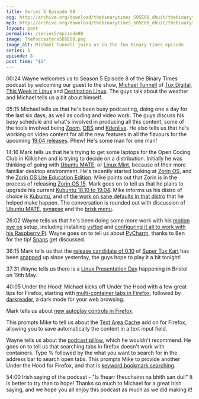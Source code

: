 ```yaml
---
title: Series 5 Episode 08
ogg: http://archive.org/download/thebinarytimes_S05E08_dhuit/thebinarytimes_S05E08_dhuit.ogg
mp3: http://archive.org/download/thebinarytimes_S05E08_dhuit/thebinarytimes_S05E08_dhuit.mp3
layout: post
permalink: /series5/episode08
image: ThePodcastersS05E08.png
image_alt: Michael Tunnell joins us in the fun Binary Times episode
series: 5
episode: 8
post_time: "$1"
---
```

00:24 Wayne welcomes us to Season 5 Episode 8 of the Binary Times podcast by welcoming our guest to the show, [Michael Tunnell](https://michaeltunnell.com/) of [Tux Digital](https://tuxdigital.com/), [This Week in Linux](https://tuxdigital.com/thisweekinlinux/) and [Destination Linux](https://destinationlinux.org/). The guys talk about the weather and Michael tells us a bit about himself.

05:15 Michael tells us that he's been busy podcasting, doing one a day for the last six days, as well as coding and video work. The guys discuss his busy schedule and what's involved in producing all this content, some of the tools involved being [Zoom](https://zoom.us/), [OBS](https://obsproject.com/) and [Kdenlive](https://kdenlive.org/en/). He also tells us that he's working on video content for all the new features in all the flavours for the upcoming [19.04 releases](https://wiki.ubuntu.com/DiscoDingo/ReleaseNotes). Phew! He's some man for one man!

14:16 Mark tells us that he's trying to get some laptops for the Open Coding Club in Kilkishen and is trying to decide on a distribution. Initially he was thinking of going with [Ubuntu MATE](https://ubuntu-mate.org/), or [Linux Mint](https://linuxmint.com/), because of their more familiar desktop environment. He's recently started looking at [Zorin OS](https://zorinos.com/), and the [Zorin OS Lite Education Edition](https://zorinos.com/education/). Mike points out that Zorin is in the process of releasing [Zorin OS 15](https://zoringroup.com/blog/2019/03/20/and-the-next-version-of-zorin-os-is/). Mark goes on to tell us that he plans to upgrade his current [Kubuntu 18.10 to 19.04](https://help.ubuntu.com/community/DiscoUpgrades/Kubuntu). Mike informs us his distro of choice is [Kubuntu](https://kubuntu.org/), and of [the work on sane defaults in that distro](https://kubuntu.org/news/kubuntu-18-04-has-been-released/) that he helped make happen. The conversation is rounded out with discussion of [Ubuntu MATE](https://ubuntu-mate.org/), [synapse](https://launchpad.net/synapse-project) and the [brisk menu](https://github.com/solus-project/brisk-menu).

26:02 Wayne tells us that he's been doing some more work with his [motion eye os](https://github.com/ccrisan/motioneyeos) setup, including installing [vsftpd](https://security.appspot.com/vsftpd.html#about) and [configuring it all to work with his Raspberry Pi](https://www.instructables.com/id/FerretPi-Using-Raspberry-Pi-as-a-Secure-FTP-Server/). Wayne goes on to tell us about [PyCharm](https://www.jetbrains.com/pycharm/), thanks to Ben for the tip! [Snaps](https://snapcraft.io/) get discussed.

36:15 Mark tells us that the [release candidate of 0.10](http://blog.supertuxkart.net/2019/04/supertuxkart-010-release-candidate-1.html) of [Super Tux Kart](https://supertuxkart.net/Main_Page) has been [snapped](https://snapcraft.io/supertuxkart) up since yesterday, the guys hope to play it a bit tonight! 

37:31 Wayne tells us there is a [Linux Presentation Day](http://linux-presentation-day.org.uk) happening in Bristol on 19th May.

40:05 Under the Hood! Michael kicks off Under the Hood with a few great tips for Firefox, starting with [multi-container tabs in Firefox](https://addons.mozilla.org/en-US/firefox/addon/multi-account-containers/), followed by [darkreader](https://darkreader.org/), a dark mode for your web browsing.

Mark tells us about [new autoplay controls in Firefox](https://blog.mozilla.org/firefox/block-autoplay/).

This prompts Mike to tell us about the [Text Area Cache](https://addons.mozilla.org/en-US/firefox/addon/textarea-cache/) add on for Firefox, allowing you to save automatically the content in a text input field.

Wayne tells us about the [podcast pillow](https://www.amazon.co.uk/gp/product/B000XS42RQ/ref=ppx_yo_dt_b_asin_title_o00_s00), which he wouldn't recommend. He goes on to tell us that searching tabs in firefox doesn't work with containers. Type % followed by the what you want to search for in the address bar to search open tabs. This prompts Mike to provide another Under the Hood for Firefox, and that is [keyword bookmark searching](https://felixcrux.com/blog/favourite-firefox-feature-keyword-search-bookmarks).

54:00 Irish saying of the podcast - "Is fhearr fheuchainn na bhith san duil" It is better to try than to hope! Thanks so much to Michael for a great Irish saying, and we hope you all enjoy this podcast as much as we did making it! 